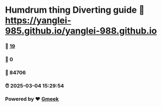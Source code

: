 # Humdrum thing Diverting guide :link: https://yanglei-985.github.io/yanglei-988.github.io 
### :page_facing_up: [19](https://yanglei-985.github.io/yanglei-988.github.io/tag.html) 
### :speech_balloon: 0 
### :hibiscus: 84706 
### :alarm_clock: 2025-03-04 15:29:54 
### Powered by :heart: [Gmeek](https://github.com/Meekdai/Gmeek)

